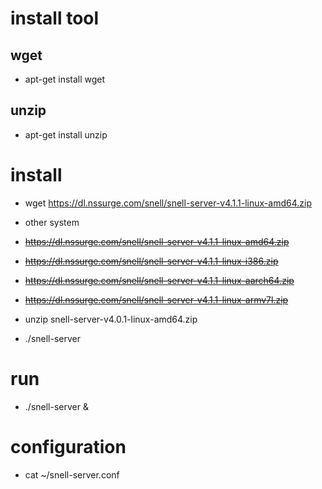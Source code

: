 # install tool

## wget
* apt-get install wget
## unzip
* apt-get install unzip


# install 

* wget https://dl.nssurge.com/snell/snell-server-v4.1.1-linux-amd64.zip

* other system

* ~~https://dl.nssurge.com/snell/snell-server-v4.1.1-linux-amd64.zip~~

* ~~https://dl.nssurge.com/snell/snell-server-v4.1.1-linux-i386.zip~~

* ~~https://dl.nssurge.com/snell/snell-server-v4.1.1-linux-aarch64.zip~~

* ~~https://dl.nssurge.com/snell/snell-server-v4.1.1-linux-armv7l.zip~~

* unzip snell-server-v4.0.1-linux-amd64.zip
* ./snell-server

# run 
* ./snell-server &

# configuration
* cat ~/snell-server.conf
